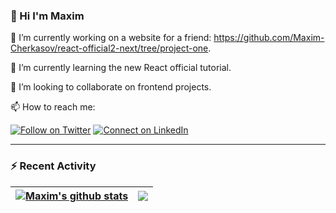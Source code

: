 ### 👋 Hi I'm Maxim

🔭 I’m currently working on a website for a friend: https://github.com/Maxim-Cherkasov/react-official2-next/tree/project-one.

🌱 I’m currently learning the new React official tutorial.

👯 I’m looking to collaborate on frontend projects.

📫 How to reach me: 

[![Follow on Twitter](https://img.shields.io/badge/--twitter?label=Twitter&logo=Twitter&style=social)](https://twitter.com/southmaks) [![Connect on LinkedIn](https://img.shields.io/badge/--linkedin?label=LinkedIn&logo=LinkedIn&style=social)](https://www.linkedin.com/in//maxim-cherkasov199)

****

### :zap: Recent Activity

<!--START_SECTION:activity-->
<!--END_SECTION:activity-->

| <a href="https://github.com/Maxim-Cherkasov/github-readme-stats"><img align="center" src="https://github-readme-stats.vercel.app/api?username=Maxim-Cherkasov&show_icons=true&include_all_commits=true&theme=buefy&hide_border=true" alt="Maxim's github stats" /></a> | <a href="https://github.com/Maxim-Cherkasov/github-readme-stats"><img align="center" src="https://github-readme-stats.vercel.app/api/top-langs/?username=Maxim-Cherkasov&layout=compact&theme=buefy&hide_border=true&hide=PHP" /></a> |
| ------------- | ------------- |
